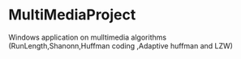 # MultiMediaProject
Windows application on mulltimedia algorithms (RunLength,Shanonn,Huffman coding ,Adaptive huffman and LZW)
